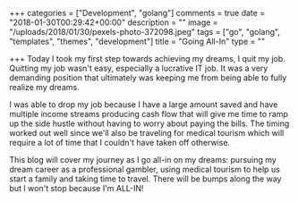 +++
categories = ["Development", "golang"]
comments = true
date = "2018-01-30T00:29:42+00:00"
description = ""
image = "/uploads/2018/01/30/pexels-photo-372098.jpeg"
tags = ["go", "golang", "templates", "themes", "development"]
title = "Going All-In"
type = ""

+++
Today I took my first step towards achieving my dreams, I quit my job. Quitting my job wasn't easy, especially a lucrative IT job. It was a very demanding position that ultimately was keeping me from being able to fully realize my dreams.

I was able to drop my job because I have a large amount saved and have multiple income streams producing cash flow that will give me time to ramp up the side hustle without having to worry about paying the bills. The timing worked out well since we'll also be traveling for medical tourism which will require a lot of time that I couldn't have taken off otherwise.

This blog will cover my journey as I go all-in on my dreams: pursuing my dream career as a professional gambler, using medical tourism to help us start a family and taking time to travel. There will be bumps along the way but I won't stop because I'm ALL-IN!